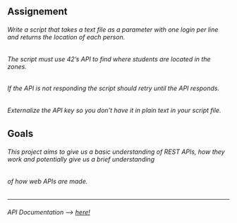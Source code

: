 ## Assignement
###### Write a script that takes a text file as a parameter with one login per line and returns the location of each person.
###### The script must use 42’s API to find where students are located in the zones.
###### If the API is not responding the script should retry until the API responds.
###### Externalize the API key so you don’t have it in plain text in your script file.

## Goals
###### This project aims to give us a basic understanding of REST APIs, how they work and potentially give us a brief understanding
###### of how web APIs are made.

----

###### _API Documentation —> [here!](https://api.intra.42.fr/apidoc)_
